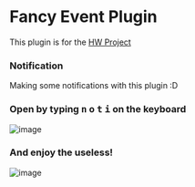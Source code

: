 # Fancy Event Plugin
This plugin is for the [HW Project](https://github.com/DerGoogler/Hentai-Web)

### Notification
Making some notifications with this plugin :D

### Open by typing <kbd>n</kbd> <kbd>o</kbd> <kbd>t</kbd> <kbd>i</kbd> on the keyboard   
![image](https://user-images.githubusercontent.com/54764558/151820875-c18c3478-8ed2-4fd8-8c2d-6f5b346b04b8.png)

### And enjoy the useless!
![image](https://user-images.githubusercontent.com/54764558/151821078-4ef76687-a53e-4d29-9c79-a812d81d777d.png)